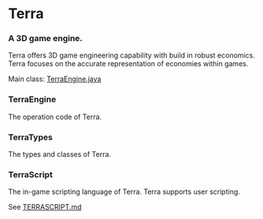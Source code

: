 # Terra

### A 3D game engine.

Terra offers 3D game engineering capability with build in robust economics.
Terra focuses on the accurate representation of economies within games.

Main class: [TerraEngine.java](TerraEngine%2Fsrc%2Fmain%2Fjava%2Foasis%2Fartemis%2FTerraEngine.java)

### TerraEngine

The operation code of Terra.

### TerraTypes

The types and classes of Terra.

### TerraScript

The in-game scripting language of Terra.
Terra supports user scripting.

See [TERRASCRIPT.md](TerraScript%2Fsrc%2Fmain%2Fjava%2Foasis%2Fartemis%2Fscript%2FTERRASCRIPT.md)